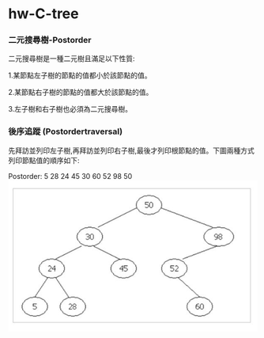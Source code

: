 # hw-C-tree
### 二元搜尋樹-Postorder

二元搜尋樹是一種二元樹且滿足以下性質:

1.某節點左子樹的節點的值都小於該節點的值。

2.某節點右子樹的節點的值都大於該節點的值。

3.左子樹和右子樹也必須為二元搜尋樹。

### 後序追蹤 (Postordertraversal) 
先拜訪並列印左子樹,再拜訪並列印右子樹,最後才列印根節點的值。下圖兩種方式列印節點值的順序如下:

Postorder: 5 28 24 45 30 60 52 98 50
![image](https://github.com/fair80132/hw-C-tree/blob/master/exampleTree.JPG?raw=true)

